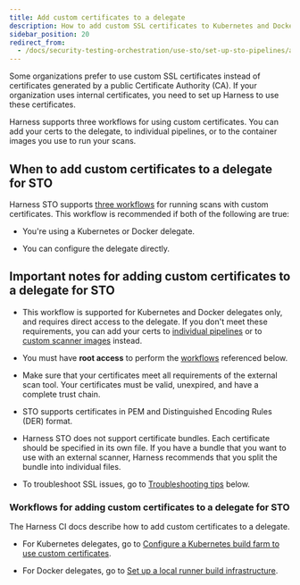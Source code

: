 ```yaml
---
title: Add custom certificates to a delegate
description: How to add custom SSL certificates to Kubernetes and Docker delegates
sidebar_position: 20
redirect_from:
  - /docs/security-testing-orchestration/use-sto/set-up-sto-pipelines/add-custom-certs/add-certs-to-delegate
---
```


Some organizations prefer to use custom SSL certificates instead of certificates generated by a public Certificate Authority (CA).  If your organization uses internal certificates, you need to set up Harness to use these certificates. 

Harness supports three workflows for using custom certificates. You can add your certs to the delegate, to individual pipelines, or to the container images you use to run your scans. 

## When to add custom certificates to a delegate for STO

Harness STO supports [three workflows](/docs/security-testing-orchestration/use-sto/secure-sto-pipelines/ssl-setup-in-sto#supported-workflows-for-adding-custom-ssl-certificates) for running scans with custom certificates. This workflow is recommended if both of the following are true:

- You're using a Kubernetes or Docker delegate.

- You can configure the delegate directly.

## Important notes for adding custom certificates to a delegate for STO

- This workflow is supported for Kubernetes and Docker delegates only, and requires direct access to the delegate. If you don't meet these requirements, you can add your certs to [individual pipelines](/docs/security-testing-orchestration/use-sto/secure-sto-pipelines/add-certs-to-pipelines) or to [custom scanner images](/docs/security-testing-orchestration/use-sto/set-up-sto-pipelines/configure-pipeline-to-use-sto-images-from-private-registry) instead.

- You must have **root access** to perform the [workflows](#workflow-descriptions) referenced below.

- Make sure that your certificates meet all requirements of the external scan tool. Your certificates must be valid, unexpired, and have a complete trust chain. 

- STO supports certificates in PEM and Distinguished Encoding Rules (DER) format.

- Harness STO does not support certificate bundles. Each certificate should be specified in its own file. If you have a bundle that you want to use with an external scanner, Harness recommends that you split the bundle into individual files.

- To troubleshoot SSL issues, go to [Troubleshooting tips](#troubleshooting-tips) below. 


### Workflows for adding custom certificates to a delegate for STO

The Harness CI docs describe how to add custom certificates to a delegate.

- For Kubernetes delegates, go to [Configure a Kubernetes build farm to use custom certificates](/docs/continuous-integration/use-ci/set-up-build-infrastructure/k8s-build-infrastructure/configure-a-kubernetes-build-farm-to-use-self-signed-certificates).

- For Docker delegates, go to [Set up a local runner build infrastructure](/docs/continuous-integration/use-ci/set-up-build-infrastructure/define-a-docker-build-infrastructure/#install-the-delegate-and-runner).
  

